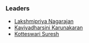 ### Leaders
* [Lakshmipriya Nagarajan](mailto:lakshmirpriya.nagarajan@owasp.org)
* [Kaviyadharsini Karunakaran](mailto:kaviyadharsini.karunakaran@owasp.org)
* [Kotteswari Suresh](mailto:kotteswari.suresh@owasp.org)
